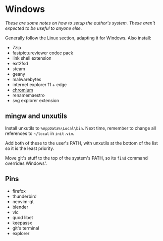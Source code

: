# Windows

_These are some notes on how to setup the author's system. These aren't expected to be useful to anyone else._

Generally follow the Linux section, adapting it for Windows. Also install:

- 7zip
- fastpictureviewer codec pack
- link shell extension
- ext2fsd
- steam
- geany
- malwarebytes
- internet explorer 11 + edge
- [chromium](https://download-chromium.appspot.com/)
- renamemaestro
- svg explorer extension

## mingw and unxutils

Install unxutils to `%AppData%\Local\bin`. Next time, remember to change all references to `~/local` in `init.vim`.

Add both of these to the user's PATH, with unxutils at the bottom of the list so it is the least priority.

Move git's stuff to the top of the system's PATH, so its `find` command overrides Windows'.

## Pins

- firefox
- thunderbird
- neovim-qt
- blender
- vlc
- quod libet
- keepassx
- git's terminal
- explorer
